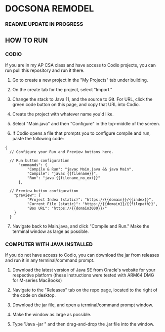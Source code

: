 # DOCSONA REMODEL

### README UPDATE IN PROGRESS

## HOW TO RUN

### CODIO

If you are in my AP CSA class and have access to Codio projects, you can run pull this repository and run it there.

1. Go to create a new project in the "My Projects" tab under building.

2. On the create tab for the project, select "Import."

3. Change the stack to Java 11, and the source to Git. For URL, click the green code button on this page, and copy that URL into Codio.

4. Create the project with whatever name you'd like.

5. Select "Main.java" and then "Configure" in the top-middle of the screen.

6. If Codio opens a file that prompts you to configure compile and run, paste the following code:

```
{
  // Configure your Run and Preview buttons here.
  
  // Run button configuration
      "commands": {
          "Compile & Run": "javac Main.java && java Main",
          "Compile": "javac {{filename}}",
          "Run": "java {{filename_no_ext}}"
      },
  
  // Preview button configuration
    "preview": {
          "Project Index (static)": "https://{{domain}}/{{index}}",
          "Current File (static)": "https://{{domain}}/{{filepath}}",
          "Box URL": "https://{{domain3000}}/"
    }
  }
```

7. Navigate back to Main.java, and click "Compile and Run." Make the terminal window as large as possible.

### COMPUTER WITH JAVA INSTALLED

If you do not have access to Codio, you can download the jar from releases and run it in any terminal/command prompt.

1. Download the latest version of Java SE from Oracle's website for your respective platform (these instructions were tested with ARM64 DMG for M-series MacBooks)

2. Navigate to the "Releases" tab on the repo page, located to the right of the code on desktop.

3. Download the jar file, and open a terminal/command prompt window.

4. Make the window as large as possible.

5. Type "Java -jar " and then drag-and-drop the .jar file into the window.
